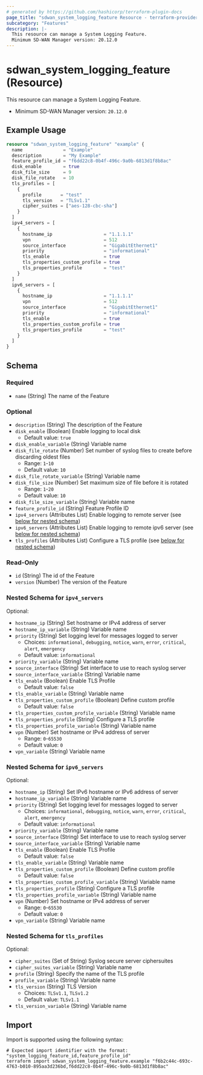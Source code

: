 ```yaml
---
# generated by https://github.com/hashicorp/terraform-plugin-docs
page_title: "sdwan_system_logging_feature Resource - terraform-provider-sdwan"
subcategory: "Features"
description: |-
  This resource can manage a System Logging Feature.
  Minimum SD-WAN Manager version: 20.12.0
---
```


# sdwan_system_logging_feature (Resource)

This resource can manage a System Logging Feature.
  - Minimum SD-WAN Manager version: `20.12.0`

## Example Usage

```terraform
resource "sdwan_system_logging_feature" "example" {
  name               = "Example"
  description        = "My Example"
  feature_profile_id = "f6dd22c8-0b4f-496c-9a0b-6813d1f8b8ac"
  disk_enable        = true
  disk_file_size     = 9
  disk_file_rotate   = 10
  tls_profiles = [
    {
      profile       = "test"
      tls_version   = "TLSv1.1"
      cipher_suites = ["aes-128-cbc-sha"]
    }
  ]
  ipv4_servers = [
    {
      hostname_ip                   = "1.1.1.1"
      vpn                           = 512
      source_interface              = "GigabitEthernet1"
      priority                      = "informational"
      tls_enable                    = true
      tls_properties_custom_profile = true
      tls_properties_profile        = "test"
    }
  ]
  ipv6_servers = [
    {
      hostname_ip                   = "1.1.1.1"
      vpn                           = 512
      source_interface              = "GigabitEthernet1"
      priority                      = "informational"
      tls_enable                    = true
      tls_properties_custom_profile = true
      tls_properties_profile        = "test"
    }
  ]
}
```

<!-- schema generated by tfplugindocs -->
## Schema

### Required

- `name` (String) The name of the Feature

### Optional

- `description` (String) The description of the Feature
- `disk_enable` (Boolean) Enable logging to local disk
  - Default value: `true`
- `disk_enable_variable` (String) Variable name
- `disk_file_rotate` (Number) Set number of syslog files to create before discarding oldest files
  - Range: `1`-`10`
  - Default value: `10`
- `disk_file_rotate_variable` (String) Variable name
- `disk_file_size` (Number) Set maximum size of file before it is rotated
  - Range: `1`-`20`
  - Default value: `10`
- `disk_file_size_variable` (String) Variable name
- `feature_profile_id` (String) Feature Profile ID
- `ipv4_servers` (Attributes List) Enable logging to remote server (see [below for nested schema](#nestedatt--ipv4_servers))
- `ipv6_servers` (Attributes List) Enable logging to remote ipv6 server (see [below for nested schema](#nestedatt--ipv6_servers))
- `tls_profiles` (Attributes List) Configure a TLS profile (see [below for nested schema](#nestedatt--tls_profiles))

### Read-Only

- `id` (String) The id of the Feature
- `version` (Number) The version of the Feature

<a id="nestedatt--ipv4_servers"></a>
### Nested Schema for `ipv4_servers`

Optional:

- `hostname_ip` (String) Set hostname or IPv4 address of server
- `hostname_ip_variable` (String) Variable name
- `priority` (String) Set logging level for messages logged to server
  - Choices: `informational`, `debugging`, `notice`, `warn`, `error`, `critical`, `alert`, `emergency`
  - Default value: `informational`
- `priority_variable` (String) Variable name
- `source_interface` (String) Set interface to use to reach syslog server
- `source_interface_variable` (String) Variable name
- `tls_enable` (Boolean) Enable TLS Profile
  - Default value: `false`
- `tls_enable_variable` (String) Variable name
- `tls_properties_custom_profile` (Boolean) Define custom profile
  - Default value: `false`
- `tls_properties_custom_profile_variable` (String) Variable name
- `tls_properties_profile` (String) Configure a TLS profile
- `tls_properties_profile_variable` (String) Variable name
- `vpn` (Number) Set hostname or IPv4 address of server
  - Range: `0`-`65530`
  - Default value: `0`
- `vpn_variable` (String) Variable name


<a id="nestedatt--ipv6_servers"></a>
### Nested Schema for `ipv6_servers`

Optional:

- `hostname_ip` (String) Set IPv6 hostname or IPv6 address of server
- `hostname_ip_variable` (String) Variable name
- `priority` (String) Set logging level for messages logged to server
  - Choices: `informational`, `debugging`, `notice`, `warn`, `error`, `critical`, `alert`, `emergency`
  - Default value: `informational`
- `priority_variable` (String) Variable name
- `source_interface` (String) Set interface to use to reach syslog server
- `source_interface_variable` (String) Variable name
- `tls_enable` (Boolean) Enable TLS Profile
  - Default value: `false`
- `tls_enable_variable` (String) Variable name
- `tls_properties_custom_profile` (Boolean) Define custom profile
  - Default value: `false`
- `tls_properties_custom_profile_variable` (String) Variable name
- `tls_properties_profile` (String) Configure a TLS profile
- `tls_properties_profile_variable` (String) Variable name
- `vpn` (Number) Set hostname or IPv4 address of server
  - Range: `0`-`65530`
  - Default value: `0`
- `vpn_variable` (String) Variable name


<a id="nestedatt--tls_profiles"></a>
### Nested Schema for `tls_profiles`

Optional:

- `cipher_suites` (Set of String) Syslog secure server ciphersuites
- `cipher_suites_variable` (String) Variable name
- `profile` (String) Specify the name of the TLS profile
- `profile_variable` (String) Variable name
- `tls_version` (String) TLS Version
  - Choices: `TLSv1.1`, `TLSv1.2`
  - Default value: `TLSv1.1`
- `tls_version_variable` (String) Variable name

## Import

Import is supported using the following syntax:

```shell
# Expected import identifier with the format: "system_logging_feature_id,feature_profile_id"
terraform import sdwan_system_logging_feature.example "f6b2c44c-693c-4763-b010-895aa3d236bd,f6dd22c8-0b4f-496c-9a0b-6813d1f8b8ac"
```
